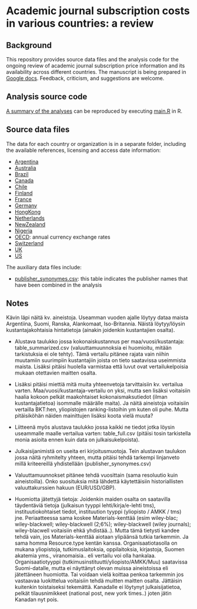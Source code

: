 # Academic journal subscription costs in various countries: a review

## Background

This repository provides source data files and the analysis code for the ongoing review of academic journal subscription price information and its availability across different countries. The manuscript is being prepared in [Google docs](https://docs.google.com/document/d/1EQxxvXYcpx2Lk80XXZXG4eagDx6mR1S1Sg3V-EDcamk/edit#). Feedback, criticism, and suggestions are welcome.


## Analysis source code

[A summary of the analyses](overview.pdf) can be reproduced by executing [main.R](main.R) in R. 

## Source data files

The data for each country or organization is in a separate folder, including the available references, licensing and access date information:

 * [Argentina](Argentina)
 * [Australia](Australia)
 * [Brazil](Brazil)
 * [Canada](Canada)
 * [Chile](Chile)
 * [Finland](Finland)
 * [France](France)
 * [Germany](Germany)
 * [HongKong](HongKong)
 * [Netherlands](Netherlands)
 * [NewZealand](NewZealand)
 * [Nigeria](Nigeria)
 * [OECD](OECD): annual currency exchange rates
 * [Switzerland](Switzerland)
 * [UK](UK)
 * [US](US)

The auxiliary data files include:

 * [publisher_synonymes.csv](publisher_synonymes.csv): this table
   indicates the publisher names that have been combined in the
   analysis



## Notes

Kävin läpi näitä kv. aineistoja. Useamman vuoden ajalle löytyy dataa
maista Argentiina, Suomi, Ranska, Alankomaat, Iso-Britannia. Näistä
löytyy/löysin kustantajakohtaisia hintatietoja (ainakin joidenkin
kustantajien osalta).

- Alustava taulukko jossa kokonaiskustannus per maa/vuosi/kustantaja:
  table_summarized.csv (valuuttamuunnoksia ei huomioitu, mitään
  tarkistuksia ei ole tehty). Tämä vertailu pitänee rajata vain niihin
  muutamiin suurimpiin kustantajiin joista on tieto saatavissa
  useimmista maista. Lisäksi pitäisi huolella varmistaa että luvut
  ovat vertailukelpoisia mukaan otettavien maitten osalta.

- Lisäksi pitäisi miettiä mitä muita yhteenvetoja tarvittaisiin
  kv. vertailua varten. Maa/vuosi/kustantaja-vertailu on yksi, mutta
  sen lisäksi voitaisiin haalia kokoon pelkät maakohtaiset
  kokonaismaksutiedot (ilman kustantajatietoa) isommalle määrälle
  maita). Ja näitä aineistoja voitaisiin vertailla BKT:hen,
  yliopistojen ranking-listoihin ym kuten oli puhe. Mutta pitäisiköhän
  näiden mainittujen lisäksi koota vielä muuta?

- Liitteenä myös alustava taulukko jossa kaikki ne tiedot jotka löysin
  useammalle maalle vertailua varten: table_full.csv (pitäisi tosin
  tarkistella monia asioita ennen kuin data on julkaisukelpoista).

- Julkaisijanimistä on useita eri kirjoitusmuotoja. Tein alustavan
  taulukon jossa näitä ryhmitelty yhteen, mutta pitäisi tehdä tarkempi
  linjanveto millä kriteereillä yhdistellään (publisher_synonymes.csv)

- Valuuttamuunnokset pitänee tehdä vuosittain (sama resoluutio kuin
  aineistoilla). Onko suosituksia mitä lähdettä käytettäisiin
  historiallisten valuuttakurssien hakuun (EUR/USD/GBP).

- Huomiotta jätettyjä tietoja: Joidenkin maiden osalta on saatavilla
  täydentäviä tietoja (julkaisun tyyppi lehti/kirja/e-lehti tms),
  instituutiokohtaiset tiedot, instituution tyyppi (yliopisto / AMKK /
  tms) jne. Periaatteessa sama koskee Materials-kenttää (esim
  wiley-blac; wiley-blackwell; wiley-blackwell (2;6%); wiley-blackwell
  (wiley journals); wiley-blacwell voitaisiin ehkä yhdistää..). Mutta
  tämä tietysti kandee tehdä vain, jos Materials-kenttää aiotaan
  ylipäänsä tutkia tarkemmin. Ja sama homma Resource.type kentän
  kanssa. Organisaatiotasolla on mukana yliopistoja,
  tutkimuslaitoksia, oppilaitoksia, kirjastoja, Suomen akatemia yms.,
  viranomaisia.. eli vertailu voi olla hankalaa. Organisaatiotyyppi
  (tutkimusinstituutti/yliopisto/AMKK/Muu) saatavissa Suomi-datalle,
  mutta ei näyttänyt olevan muissa aineistoissa eli jätettäneen
  huomiotta. Tai voidaan vielä koittaa penkoa tarkemmin jos vastaavaa
  luokittelua voitaisiin tehdä muitten maitten osalta. Jättäisin
  kuitenkin toistaiseksi tekemättä. Kanadalle ei löytynyt
  julkaisijatietoa, pelkät tilausnimikkeet (national post, new york
  times..) joten jätin Kanadan nyt pois.







